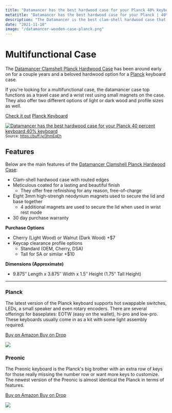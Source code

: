 ```yaml
---
title: "Datamancer has the best hardwood case for your Planck 40% keyboard"
metatitle: "Datamancer has the best hardwood case for your Planck | 40% keyboard 40 percent keyboard ortholinear keyboards ortho keyboard ortho keycaps ortholinear keycaps"
description: "The Datamancer is the best clam-shell hardwood case that doubles as a protective case and a functional wrist rest."
date: "2021-11-10"
image: "/datamancer-wooden-case-planck.png"
---
```


<div class="row align-items-center">
<div class="col-lg-6">

# Multifunctional Case

The [Datamancer Clamshell Planck Hardwood Case](https://datamancer.com/product/datamancer-magnetic-clamshell-planck-hardwood-keyboard-case-rev-6/) has been around early on for a couple years and a beloved hardwood option for a [Planck](https://amzn.to/333pMu0) keyboard case.  

If you're looking for a multifunctional case, the datamancer case top functions as a travel case and a wrist rest using small magnets on the case.  They also offer two different options of light or dark wood and profile sizes as well.

<a class="btn btn-primary mr-2" href="https://datamancer.com/product/datamancer-magnetic-clamshell-planck-hardwood-keyboard-case-rev-6/">Check it out</a>
<a class="btn btn-outline-primary mr-2" href="https://amzn.to/333pMu0">Planck Keyboard</a>

</div>
<div class="col-lg-6">
<a href="https://datamancer.com/product/datamancer-magnetic-clamshell-planck-hardwood-keyboard-case-rev-6/" title="Datamancer has the best hardwood case for your Planck 40 percent keyboard 40% keyboard">
<img class="img-fluid pb-2" src="/datamancer-planck-2.jpg" alt="Datamancer has the best hardwood case for your Planck 40 percent keyboard 40% keyboard"/>
</a>
<small className="pb-5">Source: <a target="_blank" href='https://buff.ly/3hmEqEh'>https://buff.ly/3hmEqEh</a></small>
</div>
</div>

## Features


Below are the main features of the [Datamancer Clamshell Planck Hardwood Case](https://datamancer.com/product/datamancer-magnetic-clamshell-planck-hardwood-keyboard-case-rev-6/): 

- Clam-shell hardwood case with routed edges
- Meticulous coated for a lasting and beautiful finish
    - They offer free refinishing for any reason, free-of-charge
- Eight 3mm high-strengh neodynium magnets used to secure the lid and base together
    - 4 additional magnets are used to secure the lid when used in wrist rest mode
- 30 day purchase warranty 

**Purchase Options**
- Cherry (Light Wood) or Walnut (Dark Wood) +$7
- Keycap clearance profile options
    - Standard (OEM, Cherry, DSA)
    - Tall for SA or similar +$10

**Dimensions (Approximate)**
- 9.875″ Length x 3.875″ Width x 1.5″ Height (1.75″ Tall Height)

- - -

<div class="row mt-5">
<div class="col-lg-6">

### Planck

The latest version of the Planck keyboard supports hot swappable switches, LEDs, a small speaker and even rotary encoders. There are several offerings for baseplates: EOTW (easy on the wallet), hi-pro and low-pro. These keyboards usually come in as a kit with some light assembly required.

<a class="btn btn-primary mr-2" href="https://amzn.to/333pMu0">
    Buy on Amazon
</a>

<a class="btn btn-secondary mr-2" href="https://drop.com/buy/planck-mechanical-keyboard?utm_source=linkshare&referer=T93XGG">
    Buy on Drop
</a>

<a href="https://www.amazon.com/dp/B08LX7ZXS4?&linkCode=li3&tag=tryorthokey06-20&linkId=0b7b9faf09aac73db64f301ec3da89ce&language=en_US&ref_=as_li_ss_il" target="_blank"><img border="0" src="//ws-na.amazon-adsystem.com/widgets/q?_encoding=UTF8&ASIN=B08LX7ZXS4&Format=_SL250_&ID=AsinImage&MarketPlace=US&ServiceVersion=20070822&WS=1&tag=tryorthokey06-20&language=en_US" ></a><img src="https://ir-na.amazon-adsystem.com/e/ir?t=tryorthokey06-20&language=en_US&l=li3&o=1&a=B08LX7ZXS4" width="1" height="1" border="0" alt="" style="border:none !important; margin:0px !important;" />

</div>
<div class="col-lg-6">

### Preonic

The Preonic keyboard is the Planck's big brother with an extra row of keys for those really missing the number row or want more keys to customize. The newest version of the Preonic is almost identical the Planck in terms of features.

<a class="btn btn-primary mr-2" href="https://amzn.to/3xzTDbF">
    Buy on Amazon
</a>

<a class="btn btn-secondary mr-2" href="https://drop.com/buy/preonic-mechanical-keyboard?utm_source=linkshare&referer=T93XGG">
    Buy on Drop
</a>

<a href="https://www.amazon.com/dp/B08L3WKZ73?&linkCode=li3&tag=tryorthokey06-20&linkId=6af0b7506a61073b0723facda319622d&language=en_US&ref_=as_li_ss_il" target="_blank"><img border="0" src="//ws-na.amazon-adsystem.com/widgets/q?_encoding=UTF8&ASIN=B08L3WKZ73&Format=_SL250_&ID=AsinImage&MarketPlace=US&ServiceVersion=20070822&WS=1&tag=tryorthokey06-20&language=en_US" ></a><img src="https://ir-na.amazon-adsystem.com/e/ir?t=tryorthokey06-20&language=en_US&l=li3&o=1&a=B08L3WKZ73" width="1" height="1" border="0" alt="" style="border:none !important; margin:0px !important;" />

</div>
</div>
